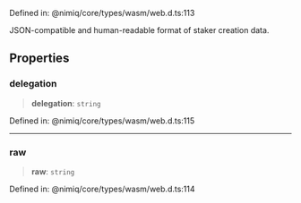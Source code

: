 Defined in: @nimiq/core/types/wasm/web.d.ts:113

JSON-compatible and human-readable format of staker creation data.

## Properties

### delegation

> **delegation**: `string`

Defined in: @nimiq/core/types/wasm/web.d.ts:115

***

### raw

> **raw**: `string`

Defined in: @nimiq/core/types/wasm/web.d.ts:114
